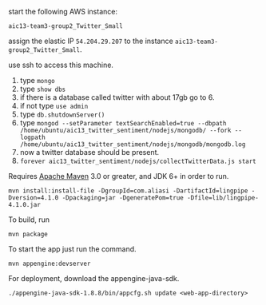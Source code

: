 start the following AWS instance:
```
aic13-team3-group2_Twitter_Small
```
assign the elastic IP ```54.204.29.207``` to the instance ```aic13-team3-group2_Twitter_Small```.

use ssh to access this machine.

 1. type ```mongo```
 2. type ```show dbs```
 3. if there is a database called twitter with about 17gb go to 6.
 4. if not type ```use admin```
 5. type ```db.shutdownServer()```
 6. type ```mongod --setParameter textSearchEnabled=true --dbpath /home/ubuntu/aic13_twitter_sentiment/nodejs/mongodb/ --fork --logpath /home/ubuntu/aic13_twitter_sentiment/nodejs/mongodb/mongodb.log```
 7. now a twitter database should be present.
 8. ```forever aic13_twitter_sentiment/nodejs/collectTwitterData.js start``` 
 

Requires [Apache Maven](http://maven.apache.org) 3.0 or greater, and JDK 6+ in order to run.

 ``` mvn install:install-file -DgroupId=com.aliasi -DartifactId=lingpipe -Dversion=4.1.0 -Dpackaging=jar -DgeneratePom=true -Dfile=lib/lingpipe-4.1.0.jar ```

To build, run

    mvn package

To start the app just run the command.

    mvn appengine:devserver

For deployment, download the appengine-java-sdk. 

    ./appengine-java-sdk-1.8.8/bin/appcfg.sh update <web-app-directory>
